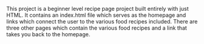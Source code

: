 This project is a beginner level recipe page project built entirely with just HTML. 
It contains an index.html file which serves as the homepage and links which connect the user to the various food recipes included. 
There are three other pages which contain the various food recipes and a link that takes you back to the homepage.
